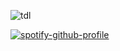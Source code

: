 ![tdl](https://github.com/user-attachments/assets/ab919fa6-410f-46a7-9fca-02e4966e7f89)


[![spotify-github-profile](https://spotify-github-profile.kittinanx.com/api/view?uid=31egco2yozg7rydgr22azprrdzeq&cover_image=true&theme=natemoo-re&show_offline=false&background_color=210606&interchange=true&bar_color=6e1616&bar_color_cover=false)](https://github.com/kittinan/spotify-github-profile)
